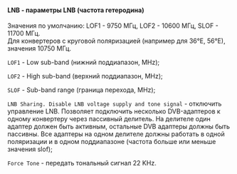 #### LNB - параметры LNB (частота гетеродина)

Значения по умолчанию: LOF1 - 9750 МГц, LOF2 - 10600 МГц, SLOF - 11700 МГц.  
Для конвертеров с круговой поляризацией (например для 36°Е, 56°Е), значения 10750 МГц.

`LOF1` - Low sub-band (нижний поддиапазон, MHz);

`LOF2` - High sub-band (верхний поддиапазон, MHz);

`SLOF` - Sub-band range (граница перехода, MHz);

`LNB Sharing. Disable LNB voltage supply and tone signal` - отключить управление LNB. Позволяет подключить несколько DVB-адаптеров к одному конвертеру через пассивный делитель. На делителе один адаптер должен быть активным, остальные DVB адаптеры должны быть пассивны. Все адаптеры на одном делителе должны работать в одной поляризации и в одном поддиапазоне (частота больше или меньше значения slof);

`Force Tone` -  передать тональный сигнал 22 KHz.
